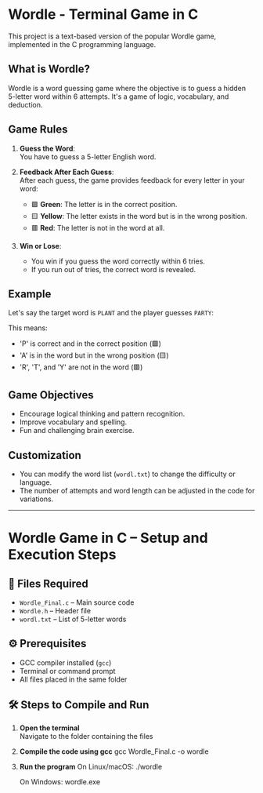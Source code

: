 # Wordle - Terminal Game in C

This project is a text-based version of the popular Wordle game, implemented in the C programming language.

## What is Wordle?

Wordle is a word guessing game where the objective is to guess a hidden 5-letter word within 6 attempts. It's a game of logic, vocabulary, and deduction.

## Game Rules

1. **Guess the Word**:  
   You have to guess a 5-letter English word.

2. **Feedback After Each Guess**:  
   After each guess, the game provides feedback for every letter in your word:
   - 🟩 **Green**: The letter is in the correct position.
   - 🟨 **Yellow**: The letter exists in the word but is in the wrong position.
   - 🟥 **Red**: The letter is not in the word at all.

3. **Win or Lose**:
   - You win if you guess the word correctly within 6 tries.
   - If you run out of tries, the correct word is revealed.

## Example

Let's say the target word is `PLANT` and the player guesses `PARTY`:


This means:
- 'P' is correct and in the correct position (🟩)
- 'A' is in the word but in the wrong position (🟨)
- 'R', 'T', and 'Y' are not in the word (🟥)

## Game Objectives

- Encourage logical thinking and pattern recognition.
- Improve vocabulary and spelling.
- Fun and challenging brain exercise.

## Customization

- You can modify the word list (`wordl.txt`) to change the difficulty or language.
- The number of attempts and word length can be adjusted in the code for variations.

---

# Wordle Game in C – Setup and Execution Steps

## 📁 Files Required

- `Wordle_Final.c` – Main source code
- `Wordle.h` – Header file
- `wordl.txt` – List of 5-letter words

## ⚙️ Prerequisites

- GCC compiler installed (`gcc`)
- Terminal or command prompt
- All files placed in the same folder

## 🛠️ Steps to Compile and Run

1. **Open the terminal**  
   Navigate to the folder containing the files
2. **Compile the code using gcc**
   gcc Wordle_Final.c -o wordle
3. **Run the program**
   On Linux/macOS: ./wordle
   
   On Windows: wordle.exe
   

